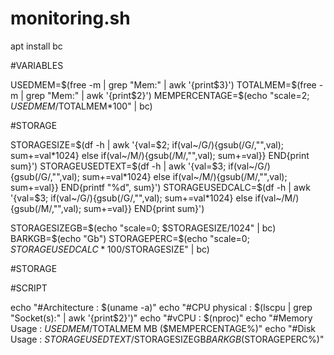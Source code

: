 # monitoring.sh

apt install bc

#VARIABLES

USEDMEM=$(free -m | grep "Mem:" | awk '{print$3}')
TOTALMEM=$(free -m | grep "Mem:" | awk '{print$2}')
MEMPERCENTAGE=$(echo "scale=2; $USEDMEM/$TOTALMEM*100" | bc)

#STORAGE

STORAGESIZE=$(df -h | awk '{val=$2; if(val~/G/){gsub(/G/,"",val); sum+=val*1024} else if(val~/M/){gsub(/M/,"",val); sum+=val}} END{print sum}')
STORAGEUSEDTEXT=$(df -h | awk '{val=$3; if(val~/G/){gsub(/G/,"",val); sum+=val*1024} else if(val~/M/){gsub(/M/,"",val); sum+=val}} END{printf "%d", sum}')
STORAGEUSEDCALC=$(df -h | awk '{val=$3; if(val~/G/){gsub(/G/,"",val); sum+=val*1024} else if(val~/M/){gsub(/M/,"",val); sum+=val}} END{print sum}')


STORAGESIZEGB=$(echo "scale=0; $STORAGESIZE/1024" | bc)
BARKGB=$(echo "Gb")
STORAGEPERC=$(echo "scale=0; $STORAGEUSEDCALC*100/$STORAGESIZE" | bc)

#STORAGE

#SCRIPT

echo    "#Architecture : $(uname -a)"
echo    "#CPU physical : $(lscpu | grep "Socket(s):" | awk '{print$2}')"
echo    "#vCPU : $(nproc)"
echo    "#Memory Usage : $USEDMEM/$TOTALMEM MB ($MEMPERCENTAGE%)"
echo    "#Disk Usage : $STORAGEUSEDTEXT/$STORAGESIZEGB$BARKGB ($STORAGEPERC%)"
